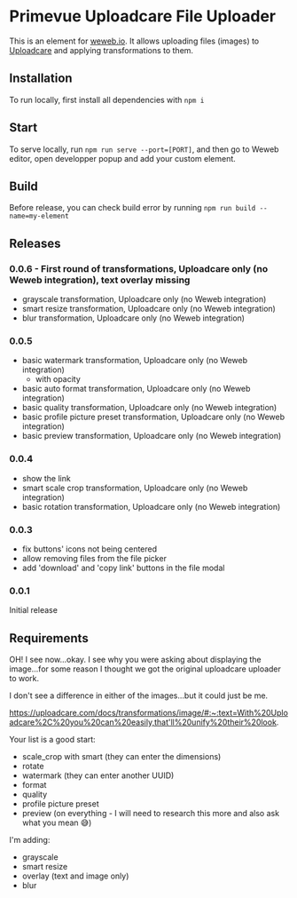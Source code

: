 # Primevue Uploadcare File Uploader

This is an element for [weweb.io](https://www.weweb.io/). It allows uploading files (images) to [Uploadcare](https://uploadcare.com/) and applying transformations to them.

## Installation

To run locally, first install all dependencies with `npm i`

## Start

To serve locally, run `npm run serve --port=[PORT]`, and then go to Weweb editor, open developper popup and add your custom element.

## Build

Before release, you can check build error by running `npm run build --name=my-element`

## Releases

### 0.0.6 - First round of transformations, Uploadcare only (no Weweb integration), text overlay missing

- grayscale transformation, Uploadcare only (no Weweb integration)
- smart resize transformation, Uploadcare only (no Weweb integration)
- blur transformation, Uploadcare only (no Weweb integration)

### 0.0.5

- basic watermark transformation, Uploadcare only (no Weweb integration)
  - with opacity
- basic auto format transformation, Uploadcare only (no Weweb integration)
- basic quality transformation, Uploadcare only (no Weweb integration)
- basic profile picture preset transformation, Uploadcare only (no Weweb integration)
- basic preview transformation, Uploadcare only (no Weweb integration)

### 0.0.4

- show the link
- smart scale crop transformation, Uploadcare only (no Weweb integration)
- basic rotation transformation, Uploadcare only (no Weweb integration)

### 0.0.3

- fix buttons' icons not being centered
- allow removing files from the file picker
- add 'download' and 'copy link' buttons in the file modal

### 0.0.1

Initial release

## Requirements

OH! I see now...okay. I see why you were asking about displaying the image...for some reason I thought we got the original uploadcare uploader to work.

I don't see a difference in either of the images...but it could just be me.

https://uploadcare.com/docs/transformations/image/#:~:text=With%20Uploadcare%2C%20you%20can%20easily,that'll%20unify%20their%20look.

Your list is a good start:

- scale_crop with smart (they can enter the dimensions)
- rotate
- watermark (they can enter another UUID)
- format
- quality
- profile picture preset
- preview (on everything - I will need to research this more and also ask what you mean 😅)

I'm adding:

- grayscale
- smart resize
- overlay (text and image only)
- blur
